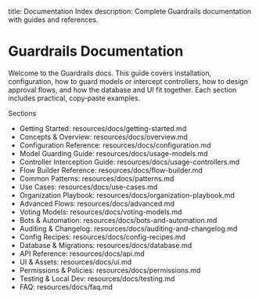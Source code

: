 title: Documentation Index
description: Complete Guardrails documentation with guides and references.

# Guardrails Documentation

Welcome to the Guardrails docs. This guide covers installation, configuration, how to guard models or intercept controllers, how to design approval flows, and how the database and UI fit together. Each section includes practical, copy‑paste examples.

Sections

- Getting Started: resources/docs/getting-started.md
- Concepts & Overview: resources/docs/overview.md
- Configuration Reference: resources/docs/configuration.md
- Model Guarding Guide: resources/docs/usage-models.md
- Controller Interception Guide: resources/docs/usage-controllers.md
- Flow Builder Reference: resources/docs/flow-builder.md
- Common Patterns: resources/docs/patterns.md
- Use Cases: resources/docs/use-cases.md
- Organization Playbook: resources/docs/organization-playbook.md
- Advanced Flows: resources/docs/advanced.md
- Voting Models: resources/docs/voting-models.md
- Bots & Automation: resources/docs/bots-and-automation.md
- Auditing & Changelog: resources/docs/auditing-and-changelog.md
- Config Recipes: resources/docs/config-recipes.md
- Database & Migrations: resources/docs/database.md
- API Reference: resources/docs/api.md
- UI & Assets: resources/docs/ui.md
- Permissions & Policies: resources/docs/permissions.md
- Testing & Local Dev: resources/docs/testing.md
- FAQ: resources/docs/faq.md
